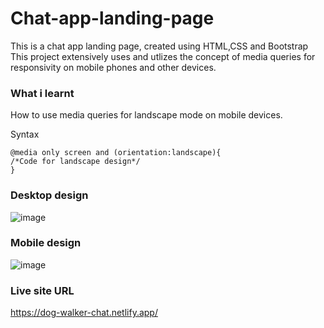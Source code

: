 # Chat-app-landing-page
This is a chat app landing page, created using HTML,CSS and Bootstrap
This project extensively uses and utlizes the concept of media queries for responsivity on mobile phones and other devices.

### What i learnt
How to use media queries for landscape mode on mobile devices.

Syntax
```
@media only screen and (orientation:landscape){
/*Code for landscape design*/
}
```
### Desktop design
![image](https://user-images.githubusercontent.com/78952955/141729360-e8404229-2d9f-495f-9997-c9f2e392b0db.png)
### Mobile design
![image](https://user-images.githubusercontent.com/78952955/141729586-37a3e616-1fc2-4e3d-82df-388618b6e1f0.png)
### Live site URL
https://dog-walker-chat.netlify.app/
